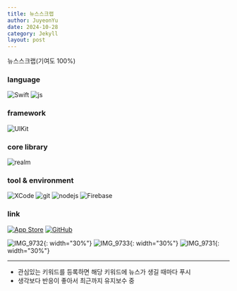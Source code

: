 ```yaml
---
title: 뉴스스크랩
author: JuyeonYu
date: 2024-10-28
category: Jekyll
layout: post
---
```


뉴스스크랩(기여도 100%)

### language
![Swift](https://img.shields.io/badge/swift-F54A2A?style=for-the-badge&logo=swift&logoColor=white) 
![js](https://img.shields.io/badge/javascript-F7DF1E.svg?style=for-the-badge&logo=javascript&logoColor=white)

### framework
![UIKit](https://img.shields.io/badge/UIkit-000000?style=for-the-badge&logo=ios&logoColor=white) 

### core library
![realm](https://img.shields.io/badge/realm-39477F.svg?style=for-the-badge&logo=realm&logoColor=white)

### tool & environment
![XCode](https://img.shields.io/badge/XCode-147EFB.svg?style=for-the-badge&logo=xcode&logoColor=white)
![git](https://img.shields.io/badge/git-F05032.svg?style=for-the-badge&logo=git&logoColor=white)
![nodejs](https://img.shields.io/badge/node.js-5FA04E.svg?style=for-the-badge&logo=nodedotjs&logoColor=white)
![Firebase](https://img.shields.io/badge/firebase-DD2C00.svg?style=for-the-badge&logo=Firebase&logoColor=white)

### link
[![App Store](https://img.shields.io/badge/App_Store-0D96F6?style=for-the-badge&logo=app-store&logoColor=white)](https://apps.apple.com/kr/app/두두/id6449709551)
[![GitHub](https://img.shields.io/badge/github-%23121011.svg?style=for-the-badge&logo=github&logoColor=white)](https://github.com/JuyeonYu/dodo)

![IMG_9732](https://github.com/user-attachments/assets/c25d91de-c63c-47cd-b9e8-366e905b0109){: width="30%"} 
![IMG_9733](https://github.com/user-attachments/assets/953e1721-ec91-431b-998f-c7ebfb006d19){: width="30%"} 
![IMG_9731](https://github.com/user-attachments/assets/14d4bdc6-ac67-4175-b064-fd0817dda60c){: width="30%"}

-----
- 관심있는 키워드를 등록하면 해당 키워드에 뉴스가 생길 때마다 푸시
- 생각보다 반응이 좋아서 최근까지 유지보수 중